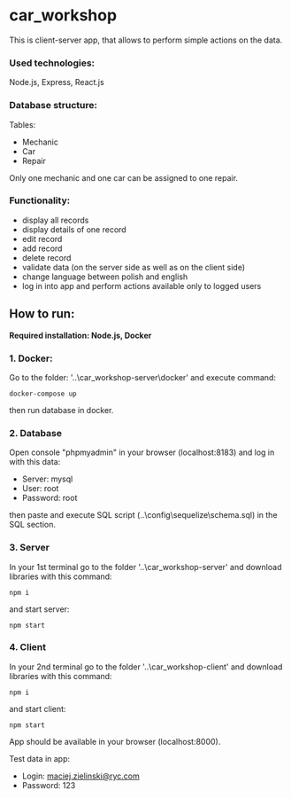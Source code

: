 # car_workshop

This is client-server app, that allows to perform simple actions on the data.  

### Used technologies: 
Node.js, Express, React.js

### Database structure:
Tables:
- Mechanic 
- Car
- Repair 

Only one mechanic and one car can be assigned to one repair.

### Functionality:
- display all records
- display details of one record
- edit record
- add record
- delete record
- validate data (on the server side as well as on the client side)
- change language between polish and english
- log in into app and perform actions available only to logged users


## How to run:

__Required installation: Node.js, Docker__

### 1. Docker:
Go to the folder: '..\car_workshop-server\docker' and execute command:
```
docker-compose up
```
then run database in docker. 

### 2. Database
Open console "phpmyadmin" in your browser (localhost:8183) and log in with this data:

- Server: mysql
- User: root
- Password: root

then paste and execute SQL script (..\config\sequelize\schema.sql) in the SQL section.

### 3. Server
In your 1st terminal go to the folder '..\car_workshop-server' and download libraries with this command:
```
npm i
```

and start server:
```
npm start
```

### 4. Client
In your 2nd terminal go to the folder '..\car_workshop-client' and download libraries with this command:
```
npm i
```

and start client:
```
npm start
```

App should be available in your browser (localhost:8000).

Test data in app:
- Login: maciej.zielinski@ryc.com
- Password: 123
